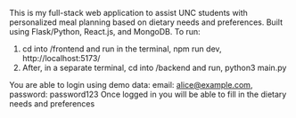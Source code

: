 This is my full-stack web application to assist UNC students with personalized meal planning based on dietary needs and preferences.
Built using Flask/Python, React.js, and MongoDB.
To run: 
1. cd into /frontend and run in the terminal, npm run dev, http://localhost:5173/
2. After, in a separate terminal, cd into /backend and run, python3 main.py

You are able to login using demo data: email: alice@example.com, password: password123
Once logged in you will be able to fill in the dietary needs and preferences